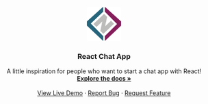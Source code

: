 <br />
<div align="center">
  <a href="https://github.com/noahzmr/react-chat">
    <img src="img/favicon.ico" alt="Logo" width="80" height="80">
  </a>

  <h3 align="center">React Chat App</h3>

  <p align="center">
    A little inspiration for people who want to start a chat app with React!
    <br />
    <a href="https://github.com/noahzmr/react-chat"><strong>Explore the docs »</strong></a>
    <br />
    <br />
    <a href="https://chat.noerkelit.online/">View Live Demo</a>
    ·
    <a href="https://github.com/noahzmr/react-chat/issues">Report Bug</a>
    ·
    <a href="https://github.com/noahzmr/react-chat/issues">Request Feature</a>
  </p>
</div>